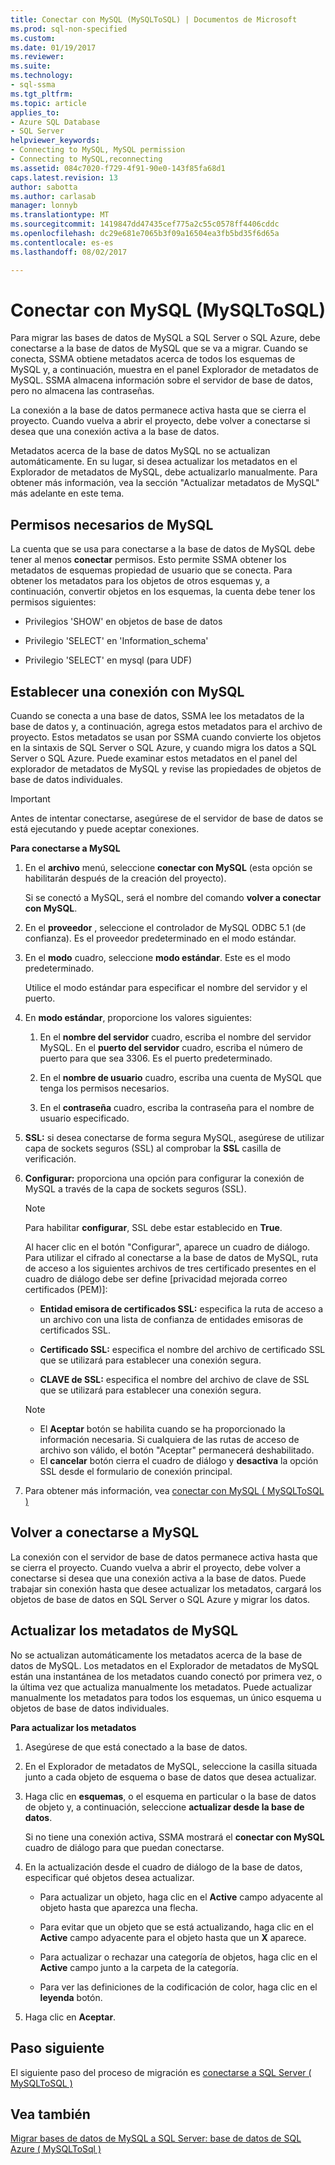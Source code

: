 ```yaml
---
title: Conectar con MySQL (MySQLToSQL) | Documentos de Microsoft
ms.prod: sql-non-specified
ms.custom: 
ms.date: 01/19/2017
ms.reviewer: 
ms.suite: 
ms.technology:
- sql-ssma
ms.tgt_pltfrm: 
ms.topic: article
applies_to:
- Azure SQL Database
- SQL Server
helpviewer_keywords:
- Connecting to MySQL, MySQL permission
- Connecting to MySQL,reconnecting
ms.assetid: 084c7020-f729-4f91-90e0-143f85fa68d1
caps.latest.revision: 13
author: sabotta
ms.author: carlasab
manager: lonnyb
ms.translationtype: MT
ms.sourcegitcommit: 1419847dd47435cef775a2c55c0578ff4406cddc
ms.openlocfilehash: dc29e681e7065b3f09a16504ea3fb5bd35f6d65a
ms.contentlocale: es-es
ms.lasthandoff: 08/02/2017

---
```

# <a name="connecting-to-mysql-mysqltosql"></a>Conectar con MySQL (MySQLToSQL)
Para migrar las bases de datos de MySQL a SQL Server o SQL Azure, debe conectarse a la base de datos de MySQL que se va a migrar. Cuando se conecta, SSMA obtiene metadatos acerca de todos los esquemas de MySQL y, a continuación, muestra en el panel Explorador de metadatos de MySQL. SSMA almacena información sobre el servidor de base de datos, pero no almacena las contraseñas.  
  
La conexión a la base de datos permanece activa hasta que se cierra el proyecto. Cuando vuelva a abrir el proyecto, debe volver a conectarse si desea que una conexión activa a la base de datos.  
  
Metadatos acerca de la base de datos MySQL no se actualizan automáticamente. En su lugar, si desea actualizar los metadatos en el Explorador de metadatos de MySQL, debe actualizarlo manualmente. Para obtener más información, vea la sección "Actualizar metadatos de MySQL" más adelante en este tema.  
  
## <a name="required-mysql-permissions"></a>Permisos necesarios de MySQL  
La cuenta que se usa para conectarse a la base de datos de MySQL debe tener al menos **conectar** permisos. Esto permite SSMA obtener los metadatos de esquemas propiedad de usuario que se conecta. Para obtener los metadatos para los objetos de otros esquemas y, a continuación, convertir objetos en los esquemas, la cuenta debe tener los permisos siguientes:  
  
-   Privilegios 'SHOW' en objetos de base de datos  
  
-   Privilegio 'SELECT' en 'Information_schema'  
  
-   Privilegio 'SELECT' en mysql (para UDF)  
  
## <a name="establishing-a-connection-to-mysql"></a>Establecer una conexión con MySQL  
Cuando se conecta a una base de datos, SSMA lee los metadatos de la base de datos y, a continuación, agrega estos metadatos para el archivo de proyecto. Estos metadatos se usan por SSMA cuando convierte los objetos en la sintaxis de SQL Server o SQL Azure, y cuando migra los datos a SQL Server o SQL Azure. Puede examinar estos metadatos en el panel del explorador de metadatos de MySQL y revise las propiedades de objetos de base de datos individuales.  
  
> [!IMPORTANT]  
> Antes de intentar conectarse, asegúrese de el servidor de base de datos se está ejecutando y puede aceptar conexiones.  
  
**Para conectarse a MySQL**  
  
1.  En el **archivo** menú, seleccione **conectar con MySQL** (esta opción se habilitarán después de la creación del proyecto).  
  
    Si se conectó a MySQL, será el nombre del comando **volver a conectar con MySQL**.  
  
2.  En el **proveedor** , seleccione el controlador de MySQL ODBC 5.1 (de confianza). Es el proveedor predeterminado en el modo estándar.  
  
3.  En el **modo** cuadro, seleccione **modo estándar**. Este es el modo predeterminado.  
  
    Utilice el modo estándar para especificar el nombre del servidor y el puerto.  
  
4.  En **modo estándar**, proporcione los valores siguientes:  
  
    1.  En el **nombre del servidor** cuadro, escriba el nombre del servidor MySQL. En el **puerto del servidor** cuadro, escriba el número de puerto para que sea 3306. Es el puerto predeterminado.  
  
    2.  En el **nombre de usuario** cuadro, escriba una cuenta de MySQL que tenga los permisos necesarios.  
  
    3.  En el **contraseña** cuadro, escriba la contraseña para el nombre de usuario especificado.  
  
5.  **SSL:** si desea conectarse de forma segura MySQL, asegúrese de utilizar capa de sockets seguros (SSL) al comprobar la **SSL** casilla de verificación.  
  
6.  **Configurar:** proporciona una opción para configurar la conexión de MySQL a través de la capa de sockets seguros (SSL).  
  
    > [!NOTE]  
    > Para habilitar **configurar**, SSL debe estar establecido en **True**.  
  
    Al hacer clic en el botón "Configurar", aparece un cuadro de diálogo. Para utilizar el cifrado al conectarse a la base de datos de MySQL, ruta de acceso a los siguientes archivos de tres certificado presentes en el cuadro de diálogo debe ser define [privacidad mejorada correo certificados (PEM)]:  
  
    -   **Entidad emisora de certificados SSL:** especifica la ruta de acceso a un archivo con una lista de confianza de entidades emisoras de certificados SSL.  
  
    -   **Certificado SSL:** especifica el nombre del archivo de certificado SSL que se utilizará para establecer una conexión segura.  
  
    -   **CLAVE de SSL:** especifica el nombre del archivo de clave de SSL que se utilizará para establecer una conexión segura.  
  
    > [!NOTE]  
    > -   El **Aceptar** botón se habilita cuando se ha proporcionado la información necesaria. Si cualquiera de las rutas de acceso de archivo son válido, el botón "Aceptar" permanecerá deshabilitado.  
    > -   El **cancelar** botón cierra el cuadro de diálogo y **desactiva** la opción SSL desde el formulario de conexión principal.  
  
7.  Para obtener más información, vea [conectar con MySQL &#40; MySQLToSQL &#41;](../../ssma/mysql/connect-to-mysql-mysqltosql.md)  
  
## <a name="reconnecting-to-mysql"></a>Volver a conectarse a MySQL  
La conexión con el servidor de base de datos permanece activa hasta que se cierra el proyecto. Cuando vuelva a abrir el proyecto, debe volver a conectarse si desea que una conexión activa a la base de datos. Puede trabajar sin conexión hasta que desee actualizar los metadatos, cargará los objetos de base de datos en SQL Server o SQL Azure y migrar los datos.  
  
## <a name="refreshing-mysql-metadata"></a>Actualizar los metadatos de MySQL  
No se actualizan automáticamente los metadatos acerca de la base de datos de MySQL. Los metadatos en el Explorador de metadatos de MySQL están una instantánea de los metadatos cuando conectó por primera vez, o la última vez que actualiza manualmente los metadatos. Puede actualizar manualmente los metadatos para todos los esquemas, un único esquema u objetos de base de datos individuales.  
  
**Para actualizar los metadatos**  
  
1.  Asegúrese de que está conectado a la base de datos.  
  
2.  En el Explorador de metadatos de MySQL, seleccione la casilla situada junto a cada objeto de esquema o base de datos que desea actualizar.  
  
3.  Haga clic en **esquemas**, o el esquema en particular o la base de datos de objeto y, a continuación, seleccione **actualizar desde la base de datos**.  
  
    Si no tiene una conexión activa, SSMA mostrará el **conectar con MySQL** cuadro de diálogo para que puedan conectarse.  
  
4.  En la actualización desde el cuadro de diálogo de la base de datos, especificar qué objetos desea actualizar.  
  
    -   Para actualizar un objeto, haga clic en el **Active** campo adyacente al objeto hasta que aparezca una flecha.  
  
    -   Para evitar que un objeto que se está actualizando, haga clic en el **Active** campo adyacente para el objeto hasta que un **X** aparece.  
  
    -   Para actualizar o rechazar una categoría de objetos, haga clic en el **Active** campo junto a la carpeta de la categoría.  
  
    -   Para ver las definiciones de la codificación de color, haga clic en el **leyenda** botón.  
  
5.  Haga clic en **Aceptar**.  
  
## <a name="next-step"></a>Paso siguiente  
El siguiente paso del proceso de migración es [conectarse a SQL Server &#40; MySQLToSQL &#41;](../../ssma/mysql/connecting-to-sql-server-mysqltosql.md)  
  
## <a name="see-also"></a>Vea también  
[Migrar bases de datos de MySQL a SQL Server: base de datos de SQL Azure &#40; MySQLToSql &#41;](../../ssma/mysql/migrating-mysql-databases-to-sql-server-azure-sql-db-mysqltosql.md)  
  

